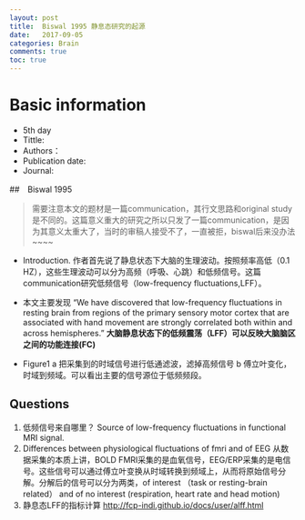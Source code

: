 ```yaml
---
layout: post
title:  Biswal 1995 静息态研究的起源
date:   2017-09-05
categories: Brain
comments: true
toc: true
---
```


# Basic information
* 5th day
* Tittle:
* Authors：
* Publication date:
* Journal:

##　Biswal 1995
>需要注意本文的题材是一篇communication，其行文思路和original study是不同的。这篇意义重大的研究之所以只发了一篇communication，是因为其意义太重大了，当时的审稿人接受不了，一直被拒，biswal后来没办法~~~~  

* Introduction. 作者首先说了静息状态下大脑的生理波动。按照频率高低（0.1 HZ），这些生理波动可以分为高频（呼吸、心跳）和低频信号。这篇communication研究低频信号（low-frequency fluctuations,LFF）。  

* 本文主要发现
“We have  discovered  that  low-frequency fluctuations in resting brain from regions of the primary sensory motor cortex that  are  associated with hand movement are strongly correlated both within and across hemispheres.”
**大脑静息状态下的低频震荡（LFF）可以反映大脑脑区之间的功能连接(FC)**

* Figure1
a 把采集到的时域信号进行低通滤波，滤掉高频信号
b 傅立叶变化，时域到频域。可以看出主要的信号源位于低频频段。
## Questions
1. 低频信号来自哪里？
Source of low-frequency fluctuations in functional MRI signal.
2. Differences between physiological fluctuations of fmri and of EEG
  从数据采集的本质上讲，BOLD FMRI采集的是血氧信号，EEG/ERP采集的是电信号。这些信号可以通过傅立叶变换从时域转换到频域上，从而将原始信号分解。分解后的信号可以分为两类，of interest （task or resting-brain related） and of no interest (respiration, heart rate and head motion)
3. 静息态LFF的指标计算
 http://fcp-indi.github.io/docs/user/alff.html
